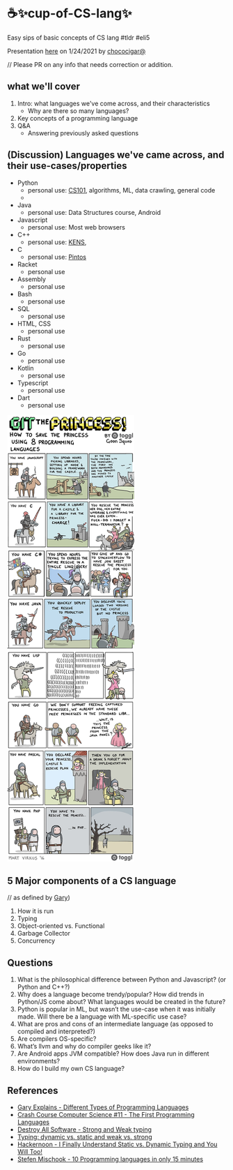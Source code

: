 # ☕✨cup-of-CS-lang✨
Easy sips of basic concepts of CS lang #tldr #eli5

Presentation [here](https://docs.google.com/presentation/d/1RVt7Ytw8Bt5KTr57FC7f98kHuGEQrbvHDeGzXqiQXLo/edit?usp=sharing) on 1/24/2021 by [chococigar@](https://github.com/chococigar)

// Please PR on any info that needs correction or addition.

## what we'll cover
1. Intro: what languages we've come across, and their characteristics
    - Why are there so many languages?
2. Key concepts of a programming language
3. Q&A
    - Answering previously asked questions

## (Discussion) Languages we've came across, and their use-cases/properties
* Python
    * personal use: [CS101](http://cs101.kaist.ac.kr/), algorithms, ML, data crawling, general code
    * 
* Java
    * personal use: Data Structures course, Android
* Javascript
    * personal use: Most web browsers
* C++
    * personal use: [KENS](https://an.kaist.ac.kr/courses/2005/cs441/docs/UserGuide.html), 
* C
    * personal use: [Pintos](https://web.stanford.edu/class/cs140/projects/pintos/pintos.pdf)
* Racket
    * personal use
* Assembly
    * personal use
* Bash
    * personal use
* SQL
    * personal use
* HTML, CSS
    * personal use
* Rust
    * personal use
* Go
    * personal use
* Kotlin
    * personal use
* Typescript
    * personal use
* Dart
    * personal use

![git_the_princess.jpg](../img/git_the_princess.jpg)


## 5 Major components of a CS language
// as defined by [Gary](https://youtu.be/GI_V3yzVDtA))
1. How it is run
2. Typing
3. Object-oriented vs. Functional
4. Garbage Collector
5. Concurrency

## Questions
1. What is the philosophical difference between Python and Javascript? (or Python and C++?)
2. Why does a language become trendy/popular? How did trends in Python/JS come about? What languages would be created in the future?
3. Python is popular in ML, but wasn’t the use-case when it was initially made.  Will there be a language with ML-specific use case?
4. What are pros and cons of an intermediate language (as opposed to compiled and interpreted?)
5. Are compilers OS-specific?
6. What’s llvm and why do compiler geeks like it?
7. Are Android apps JVM compatible? How does Java run in different environments?
8. How do I build my own CS language?

## References
* [Gary Explains - Different Types of Programming Languages](https://youtu.be/GI_V3yzVDtA)
* [Crash Course Computer Science #11 - The First Programming Languages](https://youtu.be/RU1u-js7db8)
* [Destroy All Software - Strong and Weak typing](https://www.destroyallsoftware.com/compendium/strong-and-weak-typing?share_key=6b0dd1ec18ab6102)
* [Typing: dynamic vs. static and weak vs. strong](https://en.hexlet.io/courses/intro_to_programming/lessons/types/theory_unit)
* [Hackernoon - I Finally Understand Static vs. Dynamic Typing and You Will Too!](https://hackernoon.com/i-finally-understand-static-vs-dynamic-typing-and-you-will-too-ad0c2bd0acc7)
* [Stefen Mischook - 10 Programming languages in only 15 minutes](https://youtu.be/7bE2mI4ePeU)
